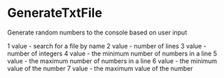 # GenerateTxtFile
Generate random numbers to the console based on user input

1 value - search for a file by name
2 value - number of lines
3 value - number of integers
4 value - the minimum number of numbers in a line
5 value - the maximum number of numbers in a line
6 value - the minimum value of the number
7 value - the maximum value of the number

